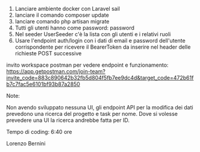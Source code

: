 
1. Lanciare ambiente docker con Laravel sail
2. lanciare il comando composer update
3. lanciare comando php artisan migrate
4. Tutti gli utenti hanno come password: password
5. Nel seeder UserSeeder c'è la lista con gli utenti e i relativi ruoli
6. Usare l'endpoint auth/login con i dati di email e password dell'utente corrispondente per ricevere il BearerToken da inserire nel header delle richieste POST successive

invito workspace postman per vedere endpoint e funzionamento:
https://app.getpostman.com/join-team?invite_code=883c890642b32fb5d804f5fb7ee9dc4d&target_code=472b61fb7c7fac5e6101bf93b87a2850




Note:

Non avendo sviluppato nessuna UI, gli endpoint API per la modifica dei dati prevedono una ricerca del progetto e task per nome. Dove si volesse prevedere una UI la ricerca andrebbe fatta per ID.


Tempo di coding: 6:40 ore

Lorenzo Bernini
